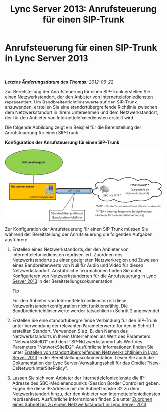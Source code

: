 ﻿---
title: 'Lync Server 2013: Anrufsteuerung für einen SIP-Trunk'
TOCTitle: Anrufsteuerung für einen SIP-Trunk
ms:assetid: 7eada098-3d47-4be2-839f-8f87d582efe8
ms:mtpsurl: https://technet.microsoft.com/de-de/library/Gg398632(v=OCS.15)
ms:contentKeyID: 49294547
ms.date: 05/19/2016
mtps_version: v=OCS.15
ms.translationtype: HT
---

# Anrufsteuerung für einen SIP-Trunk in Lync Server 2013

 

_**Letztes Änderungsdatum des Themas:** 2012-09-22_

Zur Bereitstellung der Anrufsteuerung für einen SIP-Trunk erstellen Sie einen Netzwerkstandort, der den Anbieter von Internettelefoniediensten repräsentiert. Um Bandbreitenrichtlinienwerte auf den SIP-Trunk anzuwenden, erstellen Sie eine standortübergreifende Richtlinie zwischen dem Netzwerkstandort in Ihrem Unternehmen und dem Netzwerkstandort, der für den Anbieter von Internettelefoniediensten erstellt wird.

Die folgende Abbildung zeigt ein Beispiel für die Bereitstellung der Anrufsteuerung für einen SIP-Trunk.

**Konfiguration der Anrufsteuerung für einen SIP-Trunk**

![Anrufsteuerung – SIP-Trunking (Diagramm)](images/Gg398632.276c0d8f-1dd5-4883-8499-c202399ddbe9(OCS.15).jpg "Anrufsteuerung – SIP-Trunking (Diagramm)")

Zur Konfiguration der Anrufsteuerung für einen SIP-Trunk müssen Sie während der Bereitstellung der Anrufsteuerung die folgenden Aufgaben ausführen:

1.  Erstellen eines Netzwerkstandorts, der den Anbieter von Internettelefoniediensten repräsentiert. Zuordnen des Netzwerkstandorts zu einer geeigneten Netzwerkregion und Zuweisen eines Bandbreitenwerts von Null für Audio und Video für diesen Netzwerkstandort. Ausführliche Informationen finden Sie unter [Konfigurieren von Netzwerkstandorten für die Anrufsteuerung in Lync Server 2013](lync-server-2013-configure-network-sites-for-cac.md) in der Bereitstellungsdokumentation.
    

    > [!TIP]
    > Für den Anbieter von Internettelefoniediensten ist diese Netzwerkstandortkonfiguration nicht funktionsfähig. Die Bandbreitenrichtlinienwerte werden tatsächlich in Schritt&nbsp;2 angewendet.



2.  Erstellen Sie eine standortübergreifende Verbindung für den SIP-Trunk unter Verwendung der relevanten Parameterwerte für den in Schritt 1 erstellten Standort. Verwenden Sie z. B. den Namen des Netzwerkstandorts in Ihrem Unternehmen als Wert des Parameters "NetworkSiteID1" und den ITSP-Netzwerkstandort als Wert des Parameters "NetworkSiteID2". Ausführliche Informationen finden Sie unter [Erstellen von standortübergreifenden Netzwerkrichtlinien in Lync Server 2013](lync-server-2013-create-network-intersite-policies.md) in der Bereitstellungsdokumentation. Lesen Sie auch die Dokumentation der Lync Server-Verwaltungsshell für das Cmdlet "New-CsNetworkInterSitePolicy".

3.  Lassen Sie sich vom Anbieter der Internettelefoniedienste die IP-Adresse des SBC-Medienendpunkts (Session Border Controller) geben. Fügen Sie diese IP-Adresse mit der Subnetzmaske 32 zu dem Netzwerkstandort hinzu, der den Anbieter von Internettelefoniediensten repräsentiert. Ausführliche Informationen finden Sie unter [Zuordnen eines Subnetzes zu einem Netzwerkstandort in Lync Server 2013](lync-server-2013-associate-a-subnet-with-a-network-site.md).

